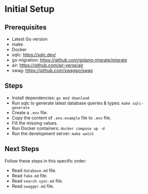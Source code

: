 # Initial Setup

## Prerequisites

- Latest Go version
- make
- Docker
- sqlc: https://sqlc.dev/
- go migration: https://github.com/golang-migrate/migrate
- air: https://github.com/air-verse/air
- swag: https://github.com/swaggo/swag

## Steps

- Install dependencies: `go mod download`
- Run sqlc to generate latest database queries & types: `make sqlc-generate`
- Create a `.env` file.
- Copy the content of `.env.example` file to `.env` file.
- Fill the missing values.
- Run Docker containers: `docker compose up -d`
- Run the development server: `make watch`

## Next Steps

Follow these steps in this specific order:

- Read `database.md` file.
- Read `fake.md` file.
- Read `search-sync.md` file.
- Read `swagger.md` file.
